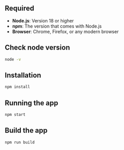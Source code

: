 ## Required

- **Node.js**: Version 18 or higher
- **npm**: The version that comes with Node.js
- **Browser**: Chrome, Firefox, or any modern browser

## Check node version

```bash
node -v
```

## Installation

```bash
npm install
```

## Running the app

```bash
npm start
```

## Build the app

```bash
npm run build
```
